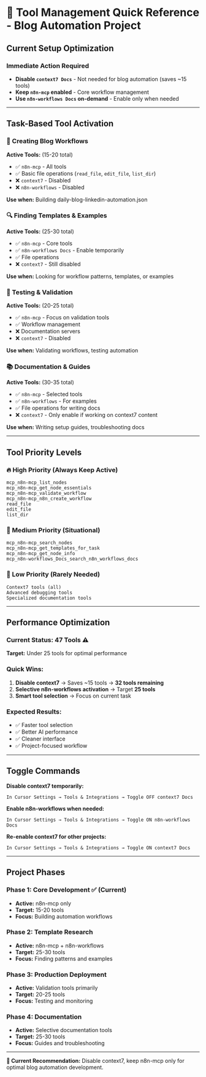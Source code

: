 # 🔧 Tool Management Quick Reference - Blog Automation Project

## Current Setup Optimization

### Immediate Action Required

- **Disable `context7 Docs`** - Not needed for blog automation (saves ~15 tools)
- **Keep `n8n-mcp` enabled** - Core workflow management
- **Use `n8n-workflows Docs` on-demand** - Enable only when needed

---

## Task-Based Tool Activation

### 📝 Creating Blog Workflows

**Active Tools:** (15-20 total)

- ✅ `n8n-mcp` - All tools
- ✅ Basic file operations (`read_file`, `edit_file`, `list_dir`)
- ❌ `context7` - Disabled
- ❌ `n8n-workflows` - Disabled

**Use when:** Building daily-blog-linkedin-automation.json

### 🔍 Finding Templates & Examples

**Active Tools:** (25-30 total)

- ✅ `n8n-mcp` - Core tools
- ✅ `n8n-workflows Docs` - Enable temporarily
- ✅ File operations
- ❌ `context7` - Still disabled

**Use when:** Looking for workflow patterns, templates, or examples

### 🧪 Testing & Validation

**Active Tools:** (20-25 total)

- ✅ `n8n-mcp` - Focus on validation tools
- ✅ Workflow management
- ❌ Documentation servers
- ❌ `context7` - Disabled

**Use when:** Validating workflows, testing automation

### 📚 Documentation & Guides

**Active Tools:** (30-35 total)

- ✅ `n8n-mcp` - Selected tools
- ✅ `n8n-workflows` - For examples
- ✅ File operations for writing docs
- ❌ `context7` - Only enable if working on context7 content

**Use when:** Writing setup guides, troubleshooting docs

---

## Tool Priority Levels

### 🔥 High Priority (Always Keep Active)

```
mcp_n8n-mcp_list_nodes
mcp_n8n-mcp_get_node_essentials
mcp_n8n-mcp_validate_workflow
mcp_n8n-mcp_n8n_create_workflow
read_file
edit_file
list_dir
```

### 🔶 Medium Priority (Situational)

```
mcp_n8n-mcp_search_nodes
mcp_n8n-mcp_get_templates_for_task
mcp_n8n-mcp_get_node_info
mcp_n8n-workflows_Docs_search_n8n_workflows_docs
```

### 🔸 Low Priority (Rarely Needed)

```
Context7 tools (all)
Advanced debugging tools
Specialized documentation tools
```

---

## Performance Optimization

### Current Status: 47 Tools ⚠️

**Target:** Under 25 tools for optimal performance

### Quick Wins:

1. **Disable context7** → Saves ~15 tools → **32 tools remaining**
2. **Selective n8n-workflows activation** → Target **25 tools**
3. **Smart tool selection** → Focus on current task

### Expected Results:

- ✅ Faster tool selection
- ✅ Better AI performance
- ✅ Cleaner interface
- ✅ Project-focused workflow

---

## Toggle Commands

**Disable context7 temporarily:**

```
In Cursor Settings → Tools & Integrations → Toggle OFF context7 Docs
```

**Enable n8n-workflows when needed:**

```
In Cursor Settings → Tools & Integrations → Toggle ON n8n-workflows Docs
```

**Re-enable context7 for other projects:**

```
In Cursor Settings → Tools & Integrations → Toggle ON context7 Docs
```

---

## Project Phases

### Phase 1: Core Development ✅ (Current)

- **Active:** n8n-mcp only
- **Target:** 15-20 tools
- **Focus:** Building automation workflows

### Phase 2: Template Research

- **Active:** n8n-mcp + n8n-workflows
- **Target:** 25-30 tools
- **Focus:** Finding patterns and examples

### Phase 3: Production Deployment

- **Active:** Validation tools primarily
- **Target:** 20-25 tools
- **Focus:** Testing and monitoring

### Phase 4: Documentation

- **Active:** Selective documentation tools
- **Target:** 25-30 tools
- **Focus:** Guides and troubleshooting

---

**🎯 Current Recommendation:** Disable context7, keep n8n-mcp only for optimal blog automation development.
